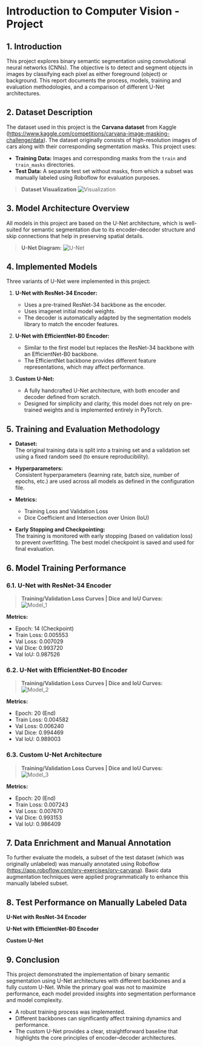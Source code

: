 # Introduction to Computer Vision - Project

## 1. Introduction
This project explores binary semantic segmentation using convolutional neural networks (CNNs). The objective is to detect and segment objects in images by classifying each pixel as either foreground (object) or background. This report documents the process, models, training and evaluation methodologies, and a comparison of different U-Net architectures.

## 2. Dataset Description
The dataset used in this project is the **Carvana dataset** from Kaggle (https://www.kaggle.com/competitions/carvana-image-masking-challenge/data). The dataset originally consists of high-resolution images of cars along with their corresponding segmentation masks. This project uses:
- **Training Data:** Images and corresponding masks from the `train` and `train_masks` directories.
- **Test Data:** A separate test set without masks, from which a subset was manually labeled using Roboflow for evaluation purposes.

> **Dataset Visualization**
![Visualization](https://github.com/Ivan-zwx/comp-vis-project/blob/master/other/simple_visualization.png "Visualization")

## 3. Model Architecture Overview
All models in this project are based on the U-Net architecture, which is well-suited for semantic segmentation due to its encoder–decoder structure and skip connections that help in preserving spatial details.

> **U-Net Diagram:**
![U-Net](https://github.com/Ivan-zwx/comp-vis-project/blob/master/other/u-net_diagram.png "U-Net")

## 4. Implemented Models
Three variants of U-Net were implemented in this project:

1. **U-Net with ResNet-34 Encoder:**  
   - Uses a pre-trained ResNet-34 backbone as the encoder.
   - Uses imagenet initial model weights.
   - The decoder is automatically adapted by the segmentation models library to match the encoder features.
   
2. **U-Net with EfficientNet-B0 Encoder:**
   - Similar to the first model but replaces the ResNet-34 backbone with an EfficientNet-B0 backbone.
   - The EfficientNet backbone provides different feature representations, which may affect performance.
   
3. **Custom U-Net:**  
   - A fully handcrafted U-Net architecture, with both encoder and decoder defined from scratch.
   - Designed for simplicity and clarity, this model does not rely on pre-trained weights and is implemented entirely in PyTorch.

## 5. Training and Evaluation Methodology
- **Dataset:**  
  The original training data is split into a training set and a validation set using a fixed random seed (to ensure reproducibility).
  
- **Hyperparameters:**  
  Consistent hyperparameters (learning rate, batch size, number of epochs, etc.) are used across all models as defined in the configuration file.
  
- **Metrics:**  
  - Training Loss and Validation Loss
  - Dice Coefficient and Intersection over Union (IoU)
  
- **Early Stopping and Checkpointing:**  
  The training is monitored with early stopping (based on validation loss) to prevent overfitting. The best model checkpoint is saved and used for final evaluation.

## 6. Model Training Performance

### 6.1. U-Net with ResNet-34 Encoder
> **Training/Validation Loss Curves | Dice and IoU Curves:**  
  ![Model_1](https://github.com/Ivan-zwx/comp-vis-project/blob/master/results/resnet34/resnet34_3_training_plot.png "Model_1")

**Metrics:**  
- Epoch: 14 (Checkpoint)
- Train Loss: 0.005553
- Val Loss: 0.007029
- Val Dice: 0.993720
- Val IoU: 0.987526

### 6.2. U-Net with EfficientNet-B0 Encoder
> **Training/Validation Loss Curves | Dice and IoU Curves:**  
  ![Model_2](https://github.com/Ivan-zwx/comp-vis-project/blob/master/results/efficientnet-b0/efficientnet-b0_1_training_plot.png "Model_2")

**Metrics:**  
- Epoch: 20 (End)
- Train Loss: 0.004582
- Val Loss: 0.006240
- Val Dice: 0.994469
- Val IoU: 0.989003

### 6.3. Custom U-Net Architecture
> **Training/Validation Loss Curves | Dice and IoU Curves:**  
  ![Model_3](https://github.com/Ivan-zwx/comp-vis-project/blob/master/results/custom_unet/custom_unet_2_training_plot.png "Model_3")

**Metrics:**  
- Epoch: 20 (End)
- Train Loss: 0.007243
- Val Loss: 0.007670
- Val Dice: 0.993153
- Val IoU: 0.986409

## 7. Data Enrichment and Manual Annotation
To further evaluate the models, a subset of the test dataset (which was originally unlabeled) was manually annotated using Roboflow (https://app.roboflow.com/orv-exercises/orv-carvana). Basic data augmentation techniques were applied programmatically to enhance this manually labeled subset.

## 8. Test Performance on Manually Labeled Data

**U-Net with ResNet-34 Encoder**

**U-Net with EfficientNet-B0 Encoder**

**Custom U-Net**

## 9. Conclusion
This project demonstrated the implementation of binary semantic segmentation using U-Net architectures with different backbones and a fully custom U-Net. While the primary goal was not to maximize performance, each model provided insights into segmentation performance and model complexity.
- A robust training process was implemented.
- Different backbones can significantly affect training dynamics and performance.
- The custom U-Net provides a clear, straightforward baseline that highlights the core principles of encoder–decoder architectures.
